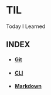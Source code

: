 # TIL
Today I Learned

## INDEX

- #### [Git](https://github.com/Yeji-J/TIL/blob/master/Git.md)
- #### [CLI](https://github.com/Yeji-J/TIL/blob/master/CLI.md)
- #### [Markdown](https://github.com/Yeji-J/TIL/blob/master/Markdown.md)
